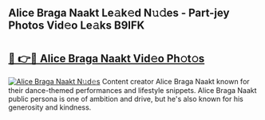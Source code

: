 ## Alice Braga Naakt Le𝚊k𝚎d N𝚞𝚍es - Part-jey Photos Vid𝚎o Le𝚊ks B9IFK

# <h2><a href="http://fb8wtr.evod.top/?m=Alice+Braga+Naakt">🔗 👉🔴 Alice Braga Naakt Vid𝚎o Ph𝚘t𝚘s</a></h2>

[![Alice Braga Naakt N𝚞d𝚎s](https://i.imgur.com/8V9OHl7.gif)](http://fb8wtr.evod.top/?m=Alice+Braga+Naakt)
Content creator Alice Braga Naakt known for their dance-themed performances and lifestyle snippets. Alice Braga Naakt public persona is one of ambition and drive, but he's also known for his generosity and kindness. 
